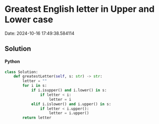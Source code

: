 # Greatest English letter in Upper and Lower case

Date: 2024-10-16 17:49:38.584114

## Solution

#### Python
```python
class Solution:
    def greatestLetter(self, s: str) -> str:
        letter = ""
        for i in s:
            if i.isupper() and i.lower() in s:
                if letter < i:
                    letter = i
            elif i.islower() and i.upper() in s:
                if letter < i.upper():
                    letter = i.upper()
        return letter
 ```
